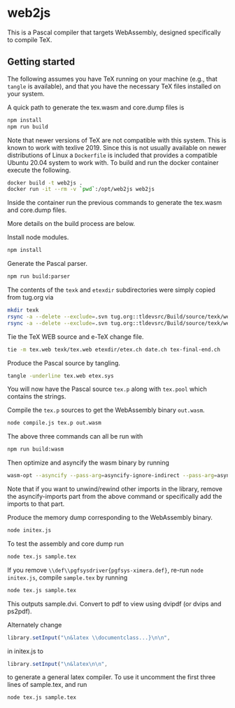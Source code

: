 # web2js

This is a Pascal compiler that targets WebAssembly, designed specifically to compile TeX.

## Getting started

The following assumes you have TeX running on your machine (e.g., that `tangle` is available), and that you have the
necessary TeX files installed on your system.

A quick path to generate the tex.wasm and core.dump files is

```sh
npm install
npm run build
```

Note that newer versions of TeX are not compatible with this system. This is known to work with texlive 2019. Since this
is not usually available on newer distributions of Linux a `Dockerfile` is included that provides a compatible Ubuntu
20.04 system to work with. To build and run the docker container execute the following.

```sh
docker build -t web2js .
docker run -it --rm -v `pwd`:/opt/web2js web2js
```

Inside the container run the previous commands to generate the tex.wasm and core.dump files.

More details on the build process are below.

Install node modules.

```sh
npm install
```

Generate the Pascal parser.

```sh
npm run build:parser
```

The contents of the `texk` and `etexdir` subdirectories were simply copied from tug.org via

```sh
mkdir texk
rsync -a --delete --exclude=.svn tug.org::tldevsrc/Build/source/texk/web2c/tex.web texk
rsync -a --delete --exclude=.svn tug.org::tldevsrc/Build/source/texk/web2c/etexdir .
```

Tie the TeX WEB source and e-TeX change file.

```sh
tie -m tex.web texk/tex.web etexdir/etex.ch date.ch tex-final-end.ch
```

Produce the Pascal source by tangling.

```sh
tangle -underline tex.web etex.sys
```

You will now have the Pascal source `tex.p` along with `tex.pool` which contains the strings.

Compile the `tex.p` sources to get the WebAssembly binary `out.wasm`.

```sh
node compile.js tex.p out.wasm
```

The above three commands can all be run with

```sh
npm run build:wasm
```

Then optimize and asyncify the wasm binary by running

```sh
wasm-opt --asyncify --pass-arg=asyncify-ignore-indirect --pass-arg=asyncify-imports@library.reset -O4 out.wasm -o tex.wasm
```

Note that if you want to unwind/rewind other imports in the library, remove the asyncify-imports part from the above
command or specifically add the imports to that part.

Produce the memory dump corresponding to the WebAssembly binary.

```sh
node initex.js
```

To test the assembly and core dump run

```sh
node tex.js sample.tex
```

If you remove `\\def\\pgfsysdriver{pgfsys-ximera.def}`, re-run `node initex.js`, compile `sample.tex` by running

```sh
node tex.js sample.tex
```

This outputs sample.dvi. Convert to pdf to view using dvipdf (or dvips and ps2pdf).

Alternately change

```js
library.setInput("\n&latex \\documentclass...}\n\n",
```

in initex.js to

```js
library.setInput("\n&latex\n\n",
```

to generate a general latex compiler. To use it uncomment the first three lines of sample.tex, and run

```sh
node tex.js sample.tex
```
